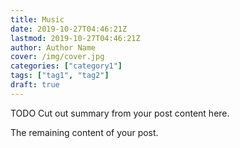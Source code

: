```yaml
---
title: Music
date: 2019-10-27T04:46:21Z
lastmod: 2019-10-27T04:46:21Z
author: Author Name
cover: /img/cover.jpg
categories: ["category1"]
tags: ["tag1", "tag2"]
draft: true
---
```


TODO
Cut out summary from your post content here.

<!--more-->

The remaining content of your post.
